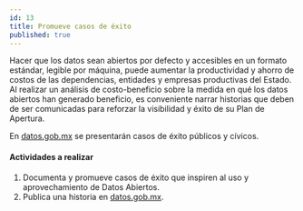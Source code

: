 ```yaml
---
id: 13
title: Promueve casos de éxito
published: true
---
```


Hacer que los datos sean abiertos por defecto y accesibles en un formato estándar, legible por máquina, puede aumentar la productividad y ahorro de costos de las dependencias, entidades y empresas productivas del Estado. Al realizar un análisis de costo-beneficio sobre la medida en qué los datos abiertos han generado beneficio, es conveniente narrar historias que deben de ser comunicadas para reforzar la visibilidad y éxito de su Plan de Apertura.

En [datos.gob.mx](http://datos.gob.mx) se presentarán casos de éxito públicos y cívicos.

#### Actividades a realizar
1. Documenta y promueve casos de éxito que inspiren al uso y aprovechamiento de
   Datos Abiertos.
2. Publica una historia en [datos.gob.mx](http://datos.gob.mx).